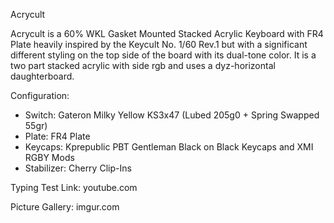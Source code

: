 Acrycult

Acrycult is a 60% WKL Gasket Mounted Stacked Acrylic Keyboard with FR4 Plate heavily inspired by the Keycult No. 1/60 Rev.1 but with a significant different styling on the top side of the board with its dual-tone color. It is a two part stacked acrylic with side rgb and uses a dyz-horizontal daughterboard.


Configuration:
- Switch: Gateron Milky Yellow KS3x47 (Lubed 205g0 + Spring Swapped 55gr)
- Plate: FR4 Plate
- Keycaps: Kprepublic PBT Gentleman Black on Black Keycaps and XMI RGBY Mods
- Stabilizer: Cherry Clip-Ins


Typing Test Link: youtube.com

Picture Gallery: imgur.com
